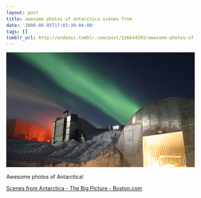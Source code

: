 ```yaml
---
layout: post
title: awesome photos of antarctica scenes from
date: '2009-08-05T17:03:39-04:00'
tags: []
tumblr_url: http://endemic.tumblr.com/post/156644393/awesome-photos-of-antarctica-scenes-from
---
```

 ![](/tumblr_files/GozJ8yit3qs3cku5OeL0WSdfo1_1280.jpg)  

Awesome photos of Antarctica!

[Scenes from Antarctica - The Big Picture - Boston.com](http://www.boston.com/bigpicture/2008/11/scenes_from_antarctica.html)

